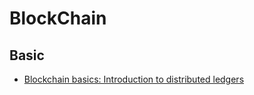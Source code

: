 # BlockChain

## Basic

- [Blockchain basics: Introduction to distributed ledgers](https://www.ibm.com/developerworks/cloud/library/cl-blockchain-basics-intro-bluemix-trs/)